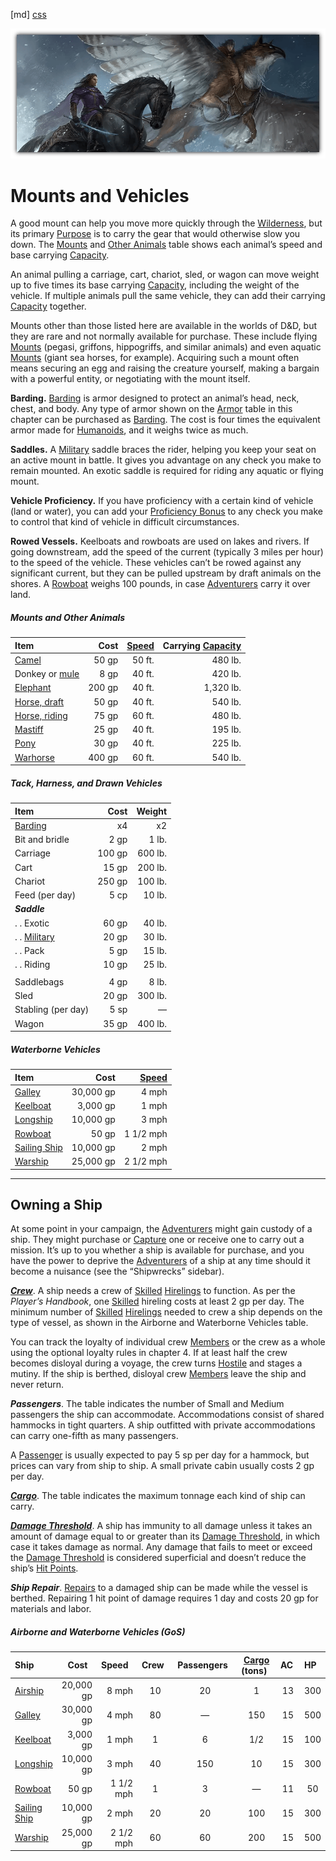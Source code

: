 ﻿[md]
[css](-OCVFMyYfsylqoZPiW6l)

![main_banner](https://raw.githubusercontent.com/Tougher-Together-DnD/default-game-assets/refs/heads/main/handouts/quick-reference/images/mounts-vehicles/mounts-vehicles-banner.png)

# Mounts and Vehicles
A good mount can help you move more quickly through the [Wilderness](https://app.roll20.net/compendium/dnd5e/Wilderness#h-Wilderness), but its primary [Purpose](https://app.roll20.net/compendium/dnd5e/Settlements#h-Purpose) is to carry the gear that would otherwise slow you down. The [Mounts](https://app.roll20.net/compendium/dnd5e/Mounts%20and%20Services#h-Mounts) and [Other Animals](https://app.roll20.net/compendium/dnd5e/Appendix%20A%20-%20Miscellaneous%20Creatures%20%28Monster%20Manual%29#h-Other%20Animals) table shows each animal’s speed and base carrying [Capacity](https://app.roll20.net/compendium/dnd5e/Sample%20Ships#h-Capacity).

An animal pulling a carriage, cart, chariot, sled, or wagon can move weight up to five times its base carrying [Capacity](https://app.roll20.net/compendium/dnd5e/Sample%20Ships#h-Capacity), including the weight of the vehicle. If multiple animals pull the same vehicle, they can add their carrying [Capacity](https://app.roll20.net/compendium/dnd5e/Sample%20Ships#h-Capacity) together.

Mounts other than those listed here are available in the worlds of D&D, but they are rare and not normally available for purchase. These include flying [Mounts](https://app.roll20.net/compendium/dnd5e/Mounts%20and%20Services#h-Mounts) (pegasi, griffons, hippogriffs, and similar animals) and even aquatic [Mounts](https://app.roll20.net/compendium/dnd5e/Mounts%20and%20Services#h-Mounts) (giant sea horses, for example). Acquiring such a mount often means securing an egg and raising the creature yourself, making a bargain with a powerful entity, or negotiating with the mount itself.

**Barding.** [Barding](https://app.roll20.net/compendium/dnd5e/Barding#h-Barding) is armor designed to protect an animal’s head, neck, chest, and body. Any type of armor shown on the [Armor](https://app.roll20.net/compendium/dnd5e/Armor%20and%20Shields#h-Armor) table in this chapter can be purchased as [Barding](https://app.roll20.net/compendium/dnd5e/Barding#h-Barding). The cost is four times the equivalent armor made for [Humanoids](https://app.roll20.net/compendium/dnd5e/Parleying%20with%20Monsters#h-Humanoids), and it weighs twice as much.

**Saddles.** A [Military](https://app.roll20.net/compendium/dnd5e/Government#h-Military) saddle braces the rider, helping you keep your seat on an active mount in battle. It gives you advantage on any check you make to remain mounted. An exotic saddle is required for riding any aquatic or flying mount.

**Vehicle Proficiency.** If you have proficiency with a certain kind of vehicle (land or water), you can add your [Proficiency Bonus](https://app.roll20.net/compendium/dnd5e/Introduction%20%28Xanathar%27s%29#h-Proficiency%20Bonus) to any check you make to control that kind of vehicle in difficult circumstances.

**Rowed Vessels.** Keelboats and rowboats are used on lakes and rivers. If going downstream, add the speed of the current (typically 3 miles per hour) to the speed of the vehicle. These vehicles can’t be rowed against any significant current, but they can be pulled upstream by draft animals on the shores. A [Rowboat](https://app.roll20.net/compendium/dnd5e/Rowboat#h-Rowboat) weighs 100 pounds, in case [Adventurers](https://app.roll20.net/compendium/dnd5e/Tosculi#h-Adventurers) carry it over land.

##### Mounts and Other Animals
| Item | Cost | [Speed](https://app.roll20.net/compendium/dnd5e/Chapter%203%20-%20The%20Faces%20of%20Ne%27Oor#h-Speed) | Carrying [Capacity](https://app.roll20.net/compendium/dnd5e/Sample%20Ships#h-Capacity) |
| :--- | ---: | ---: | ---: |
| [Camel](https://roll20.net/compendium/dnd5e/Camel#h-Camel) | 50 gp | 50 ft. | 480 lb. |
| Donkey or [mule](https://roll20.net/compendium/dnd5e/Monsters:Mule#content) | 8 gp | 40 ft. | 420 lb. |
| [Elephant](https://roll20.net/compendium/dnd5e/Elephant#h-Elephant) | 200 gp | 40 ft. | 1,320 lb. |
| [Horse, draft](https://roll20.net/compendium/dnd5e/Monsters:Draft%20Horse#content) | 50 gp | 40 ft. | 540 lb. |
| [Horse, riding](https://roll20.net/compendium/dnd5e/Monsters:Riding%20Horse#content) | 75 gp | 60 ft. | 480 lb. |
| [Mastiff](https://roll20.net/compendium/dnd5e/Mastiff#h-Mastiff) | 25 gp | 40 ft. | 195 lb. |
| [Pony](https://roll20.net/compendium/dnd5e/Pony#h-Pony) | 30 gp | 40 ft. | 225 lb. |
| [Warhorse](https://roll20.net/compendium/dnd5e/Warhorse#h-Warhorse) | 400 gp | 60 ft. | 540 lb. |

##### Tack, Harness, and Drawn Vehicles
| Item | Cost | Weight |
| :--- | ---: | ---: |
| [Barding](https://app.roll20.net/compendium/dnd5e/Barding#h-Barding) | x4 | x2 |
| Bit and bridle | 2 gp | 1 lb. |
| Carriage | 100 gp | 600 lb. |
| Cart | 15 gp | 200 lb. |
| Chariot | 250 gp | 100 lb. |
| Feed (per day) | 5 cp | 10 lb. |
| ***Saddle*** | | |
| . . Exotic | 60 gp | 40 lb. |
| . . [Military](https://app.roll20.net/compendium/dnd5e/Government#h-Military) | 20 gp | 30 lb. |
| . . Pack | 5 gp | 15 lb. |
| . . Riding | 10 gp | 25 lb. |
|||
| Saddlebags | 4 gp | 8 lb. |
| Sled | 20 gp | 300 lb. |
| Stabling (per day) | 5 sp | — |
| Wagon | 35 gp | 400 lb. |

##### Waterborne Vehicles
| Item | Cost | [Speed](https://app.roll20.net/compendium/dnd5e/Chapter%203%20-%20The%20Faces%20of%20Ne%27Oor#h-Speed) |
| :--- | ---: | ---: |
| [Galley](https://app.roll20.net/compendium/dnd5e/Galley#h-Galley) | 30,000 gp | 4 mph |
| [Keelboat](https://app.roll20.net/compendium/dnd5e/Keelboat#h-Keelboat) | 3,000 gp | 1 mph |
| [Longship](https://app.roll20.net/compendium/dnd5e/Longship#h-Longship) | 10,000 gp | 3 mph |
| [Rowboat](https://app.roll20.net/compendium/dnd5e/Rowboat#h-Rowboat) | 50 gp | 1 1/2 mph |
| [Sailing Ship](https://app.roll20.net/compendium/dnd5e/Sailing%20Ship#h-Sailing%20Ship) | 10,000 gp | 2 mph |
| [Warship](https://app.roll20.net/compendium/dnd5e/Sailing%20Ship%20and%20Warship#h-Warship) | 25,000 gp | 2 1/2 mph |

***

## Owning a Ship
At some point in your campaign, the [Adventurers](https://app.roll20.net/compendium/dnd5e/Tosculi#h-Adventurers) might gain custody of a ship. They might purchase or [Capture](https://app.roll20.net/compendium/dnd5e/The%20Underdark#h-Capture) one or receive one to carry out a mission. It’s up to you whether a ship is available for purchase, and you have the power to deprive the [Adventurers](https://app.roll20.net/compendium/dnd5e/Tosculi#h-Adventurers) of a ship at any time should it become a nuisance (see the “Shipwrecks” sidebar).

[***Crew***](https://app.roll20.net/compendium/dnd5e/Franchise%20Advancement#h-Crew). A ship needs a crew of [Skilled](https://app.roll20.net/compendium/dnd5e/Skilled#h-Skilled) [Hirelings](https://app.roll20.net/compendium/dnd5e/Hirelings#h-Hirelings) to function. As per the *Player’s Handbook*, one [Skilled](https://app.roll20.net/compendium/dnd5e/Skilled#h-Skilled) hireling costs at least 2 gp per day. The minimum number of [Skilled](https://app.roll20.net/compendium/dnd5e/Skilled#h-Skilled) [Hirelings](https://app.roll20.net/compendium/dnd5e/Hirelings#h-Hirelings) needed to crew a ship depends on the type of vessel, as shown in the Airborne and Waterborne Vehicles table.

You can track the loyalty of individual crew [Members](https://app.roll20.net/compendium/dnd5e/Members%20Only#h-Members) or the crew as a whole using the optional loyalty rules in chapter 4. If at least half the crew becomes disloyal during a voyage, the crew turns [Hostile](https://app.roll20.net/compendium/dnd5e/Mysterious%20Islands#h-Hostile) and stages a mutiny. If the ship is berthed, disloyal crew [Members](https://app.roll20.net/compendium/dnd5e/Members%20Only#h-Members) leave the ship and never return.

***Passengers***. The table indicates the number of Small and Medium passengers the ship can accommodate. Accommodations consist of shared hammocks in tight quarters. A ship outfitted with private accommodations can carry one-fifth as many passengers.

A [Passenger](https://app.roll20.net/compendium/dnd5e/Random%20Ships#h-Passenger) is usually expected to pay 5 sp per day for a hammock, but prices can vary from ship to ship. A small private cabin usually costs 2 gp per day.

[***Cargo***](https://app.roll20.net/compendium/dnd5e/Random%20Ships#h-Cargo). The table indicates the maximum tonnage each kind of ship can carry.

[***Damage Threshold***](https://app.roll20.net/compendium/dnd5e/Sample%20Ships#h-Damage%20Threshold). A ship has immunity to all damage unless it takes an amount of damage equal to or greater than its [Damage Threshold](https://app.roll20.net/compendium/dnd5e/Sample%20Ships#h-Damage%20Threshold), in which case it takes damage as normal. Any damage that fails to meet or exceed the [Damage Threshold](https://app.roll20.net/compendium/dnd5e/Sample%20Ships#h-Damage%20Threshold) is considered superficial and doesn’t reduce the ship’s [Hit Points](https://app.roll20.net/compendium/dnd5e/Monsters#h-Hit%20Points).

***Ship Repair***. [Repairs](https://app.roll20.net/compendium/dnd5e/Infernal%20War%20Machines%20Rules#h-Repairs) to a damaged ship can be made while the vessel is berthed. Repairing 1 hit point of damage requires 1 day and costs 20 gp for materials and labor.

##### Airborne and Waterborne Vehicles (GoS)
|Ship  |Cost  |Speed  |Crew  |Passengers  |[Cargo](https://app.roll20.net/compendium/dnd5e/Random%20Ships#h-Cargo) (tons)  |AC |HP  |[Damage Threshold](https://app.roll20.net/compendium/dnd5e/Sample%20Ships#h-Damage%20Threshold)|
| :--- | ---: | ---: | :---: | :---: | :---: | :---: | :---: | :---: |
|[Airship](https://app.roll20.net/compendium/dnd5e/Airship#h-Airship)|20,000 gp|8 mph|10|20|1|13|300|—|
|[Galley](https://app.roll20.net/compendium/dnd5e/Galley#h-Galley)|30,000 gp|4 mph|80|—|150|15|500|20|
|[Keelboat](https://app.roll20.net/compendium/dnd5e/Keelboat#h-Keelboat)|3,000 gp|1 mph|1|6|1/2|15|100|10|
|[Longship](https://app.roll20.net/compendium/dnd5e/Longship#h-Longship)|10,000 gp|3 mph|40|150|10|15|300|15|
|[Rowboat](https://app.roll20.net/compendium/dnd5e/Rowboat#h-Rowboat) |50 gp|1 1/2 mph|1|3|—|11|50|—|
|[Sailing Ship](https://app.roll20.net/compendium/dnd5e/Sailing%20Ship#h-Sailing%20Ship)|10,000 gp|2 mph|20|20|100|15|300|15|
|[Warship](https://app.roll20.net/compendium/dnd5e/Sailing%20Ship%20and%20Warship#h-Warship) |25,000 gp|2 1/2 mph|60|60|200|15|500|20|
